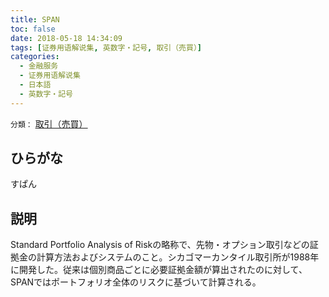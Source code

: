 ```yaml
---
title: SPAN
toc: false
date: 2018-05-18 14:34:09
tags: [证券用语解说集, 英数字・記号, 取引（売買）]
categories:
  - 金融服务
  - 证券用语解说集
  - 日本語
  - 英数字・記号
---
```


`分類：` [取引（売買）](/tags/取引（売買）/)

## ひらがな

すぱん

## 説明

Standard Portfolio Analysis of Riskの略称で、先物・オプション取引などの証拠金の計算方法およびシステムのこと。シカゴマーカンタイル取引所が1988年に開発した。従来は個別商品ごとに必要証拠金額が算出されたのに対して、SPANではポートフォリオ全体のリスクに基づいて計算される。
